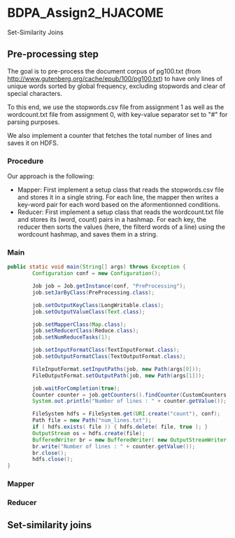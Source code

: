 # BDPA_Assign2_HJACOME
Set-Similarity Joins

## Pre-processing step
The goal is to pre-process the document corpus of pg100.txt (from http://www.gutenberg.org/cache/epub/100/pg100.txt) to have only lines of unique words sorted by global frequency, excluding stopwords and clear of special characters.

To this end, we use the stopwords.csv file from assignment 1 as well as the wordcount.txt file from assignment 0, with key-value separator set to "#" for parsing purposes.

We also implement a counter that fetches the total number of lines and saves it on HDFS.

### Procedure
Our approach is the following:
- Mapper: First implement a setup class that reads the stopwords.csv file and stores it in a single string. For each line, the mapper then writes a key-word pair for each word based on the aformentionned conditions.
- Reducer: First implement a setup class that reads the wordcount.txt file and stores its (word, count) pairs in a hashmap. For each key, the reducer then sorts the values (here, the filterd words of a line) using the wordcount hashmap, and saves them in a string. 

### Main
```java
public static void main(String[] args) throws Exception {
		Configuration conf = new Configuration();

		Job job = Job.getInstance(conf, "PreProcessing");
		job.setJarByClass(PreProcessing.class);

		job.setOutputKeyClass(LongWritable.class);
		job.setOutputValueClass(Text.class);

		job.setMapperClass(Map.class);
		job.setReducerClass(Reduce.class);
		job.setNumReduceTasks(1);

		job.setInputFormatClass(TextInputFormat.class);
		job.setOutputFormatClass(TextOutputFormat.class);

		FileInputFormat.setInputPaths(job, new Path(args[0]));
		FileOutputFormat.setOutputPath(job, new Path(args[1]));

		job.waitForCompletion(true);
		Counter counter = job.getCounters().findCounter(CustomCounters.NUMLINES);
		System.out.println("Number of lines : " + counter.getValue());

		FileSystem hdfs = FileSystem.get(URI.create("count"), conf);
		Path file = new Path("num_lines.txt");
		if ( hdfs.exists( file )) { hdfs.delete( file, true ); }
		OutputStream os = hdfs.create(file);
		BufferedWriter br = new BufferedWriter( new OutputStreamWriter( os, "UTF-8" ) );
		br.write("Number of lines : " + counter.getValue());
		br.close();
		hdfs.close();
}

```

### Mapper

### Reducer

## Set-similarity joins
